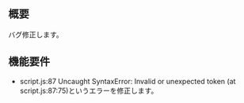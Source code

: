 ## 概要
バグ修正します。

## 機能要件
- script.js:87 Uncaught SyntaxError: Invalid or unexpected token (at script.js:87:75)というエラーを修正します。